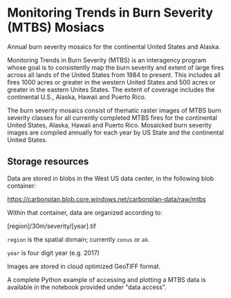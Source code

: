 # Monitoring Trends in Burn Severity (MTBS) Mosiacs

Annual burn severity mosaics for the continental United States and Alaska.

Monitoring Trends in Burn Severity (MTBS) is an interagency program whose goal is to consistently map the burn severity and extent of large fires across all lands of the United States from 1984 to present. This includes all fires 1000 acres or greater in the western United States and 500 acres or greater in the eastern Unites States. The extent of coverage includes the continental U.S., Alaska, Hawaii and Puerto Rico.

The burn severity mosaics consist of thematic raster images of MTBS burn severity classes for all currently completed MTBS fires for the continental United States, Alaska, Hawaii and Puerto Rico. Mosaicked burn severity images are compiled annually for each year by US State and the continental United States.

## Storage resources
Data are stored in blobs in the West US data center, in the following blob container:

https://carbonplan.blob.core.windows.net/carbonplan-data/raw/mtbs

Within that container, data are organized according to:

[region]/30m/severity/[year].tif

`region` is the spatial domain; currently `conus` or `ak`.

`year` is four digit year (e.g. 2017)

Images are stored in cloud optimized GeoTIFF format. 

A complete Python example of accessing and plotting a MTBS data is available in the notebook provided under “data access”.
